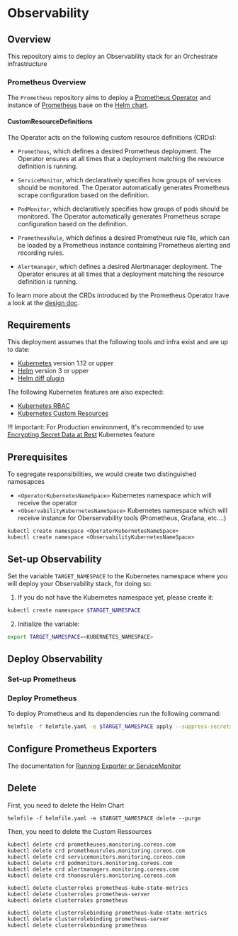 # Observability

## Overview

This repository aims to deploy an Observability stack for an Orchestrate infrastructure

### Prometheus Overview

The `Prometheus` repository aims to deploy a [Prometheus Operator](https://github.com/coreos/prometheus-operator) and instance of [Prometheus](https://prometheus.io/) base on the [Helm chart](https://github.com/helm/charts/tree/master/stable/prometheus-operator).

#### CustomResourceDefinitions
The Operator acts on the following custom resource definitions (CRDs):

* `Prometheus`, which defines a desired Prometheus deployment. The Operator ensures at all times that a deployment matching the resource definition is running.

* `ServiceMonitor`, which declaratively specifies how groups of services should be monitored. The Operator automatically generates Prometheus scrape configuration based on the definition.

* `PodMonitor`, which declaratively specifies how groups of pods should be monitored. The Operator automatically generates Prometheus scrape configuration based on the definition.

* `PrometheusRule`, which defines a desired Prometheus rule file, which can be loaded by a Prometheus instance containing Prometheus alerting and recording rules.

* `Alertmanager`, which defines a desired Alertmanager deployment. The Operator ensures at all times that a deployment matching the resource definition is running.

To learn more about the CRDs introduced by the Prometheus Operator have a look at the [design doc](https://github.com/coreos/prometheus-operator/blob/master/Documentation/design.md).

## Requirements

This deployment assumes that the following tools and infra exist and are up to date:

- [Kubernetes](https://kubernetes.io/) version 1.12 or upper
- [Helm](https://helm.sh/) version 3 or upper
- [Helm diff plugin](https://github.com/databus23/helm-diff)

The following Kubernetes features are also expected:

- [Kubernetes RBAC](https://kubernetes.io/docs/reference/access-authn-authz/rbac/)
- [Kubernetes Custom Resources](https://kubernetes.io/docs/concepts/extend-kubernetes/api-extension/custom-resources/)

!!! Important: 
  For Production environment, It's recommended to use [Encrypting Secret Data at Rest](https://kubernetes.io/docs/tasks/administer-cluster/encrypt-data/) Kubernetes feature


## Prerequisites

To segregate responsibilities, we would create two distinguished namesapces 
- `<OperatorKubernetesNameSpace>` Kubernetes namespace which will receive the operator
- `<ObservabilityKubernetesNameSpace>` Kubernetes namespace which will receive instance for Oberservability tools (Prometheus, Grafana, etc....)

```shell
kubectl create namespace <OperatorKubernetesNameSpace>
kubectl create namespace <ObservabilityKubernetesNameSpace>
```

## Set-up Observability

Set the variable  `TARGET_NAMESPACE` to the Kubernetes namespace where you will deploy your Observability stack, for doing so:

1. If you do not have the Kubernetes namespace yet, please create it:

```bash
kubectl create namespace $TARGET_NAMESPACE
```

2. Initialize the variable:

```bash
export TARGET_NAMESPACE=<KUBERNETES_NAMESPACE>
```

## Deploy Observability

### Set-up Prometheus


### Deploy Prometheus

To deploy Prometheus and its dependencies run the following command:

```bash
helmfile -f helmfile.yaml -e $TARGET_NAMESPACE apply --suppress-secrets
```

## Configure Prometheus Exporters

The documentation for [Running Exporter or ServiceMonitor](https://github.com/coreos/prometheus-operator/blob/master/Documentation/user-guides/running-exporters.md)



## Delete
First, you need to delete the Helm Chart

```shell
helmfile -f helmfile.yaml -e $TARGET_NAMESPACE delete --purge
```

Then, you need to delete the Custom Ressources

```shell
kubectl delete crd prometheuses.monitoring.coreos.com
kubectl delete crd prometheusrules.monitoring.coreos.com
kubectl delete crd servicemonitors.monitoring.coreos.com
kubectl delete crd podmonitors.monitoring.coreos.com
kubectl delete crd alertmanagers.monitoring.coreos.com
kubectl delete crd thanosrulers.monitoring.coreos.com

kubectl delete clusterroles prometheus-kube-state-metrics
kubectl delete clusterroles prometheus-server
kubectl delete clusterroles prometheus

kubectl delete clusterrolebinding prometheus-kube-state-metrics
kubectl delete clusterrolebinding prometheus-server
kubectl delete clusterrolebinding prometheus
```